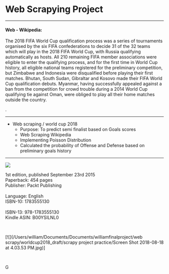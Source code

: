 # Web Scrapying Project 

---

#### Web - Wikipedia:

The 2018 FIFA World Cup qualification process was a series of tournaments organised by the six FIFA confederations to decide 31 of the 32 teams which will play in the 2018 FIFA World Cup, with Russia qualifying automatically as hosts. All 210 remaining FIFA member associations were eligible to enter the qualifying process, and for the first time in World Cup history, all eligible national teams registered for the preliminary competition, but Zimbabwe and Indonesia were disqualified before playing their first matches. Bhutan, South Sudan, Gibraltar and Kosovo made their FIFA World Cup qualification debuts. Myanmar, having successfully appealed against a ban from the competition for crowd trouble during a 2014 World Cup qualifying tie against Oman, were obliged to play all their home matches outside the country.

. 

---

- Web scraping / world cup 2018
  - Purpose: To predict semi finalist based on Goals scores 
  - Web Scraping Wikipedia 
  - Implementing Poisson Distribution
  - Calculated the probability of Offense and Defense based on preliminary goals history


---

[![](./images/pymle_cover_double_small.jpg)](https://www.amazon.com/Python-Machine-Learning-Sebastian-Raschka/dp/1783555130/ref=sr_1_1?ie=UTF8&qid=1470882464&sr=8-1&keywords=python+machine+learning)

1st edition, published September 23rd 2015<br>
Paperback: 454 pages<br>
Publisher: Packt Publishing<br>  
Language: English<br>
ISBN-10: 1783555130<br>  
ISBN-13: 978-1783555130<br>
Kindle ASIN: B00YSILNL0<br>

<br>

[![](/Users/william/Documents/Documents/williamfinalproject/web scrapy/worldcup2018_draft/scrapy project practice/Screen Shot 2018-08-18 at 4.03.53 PM.jpg)]

<br>

G

